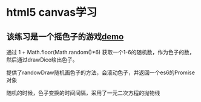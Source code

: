 # html5 canvas学习
## 该练习是一个摇色子的游戏[demo](http://miniwa.com.cn/apps/canvas-dice/index.html)

  通过 1 + Math.floor(Math.random()*6) 获取一个1-6的随机数，作为色子的数，然后通过drawDice绘出色子。

  提供了randowDraw随机画色子的方法，会滚动色子，并返回一个es6的Promise对象
  
  随机的时候，色子变换的时间间隔，采用了一元二次方程的抛物线

